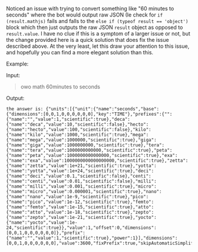 Noticed an issue with trying to convert something like "60 minutes to seconds" where the bot would output raw JSON (Ie check for `if (result.mathjs)` fails and falls to the `else if (typeof result == 'object')` block which then just outputs the raw JSON `result` object as opposed to `result.value`. I have no clue if this is a symptom of a larger issue or not, but the change provided here is a quick solution that does fix the issue described above. At the very least, let this draw your attention to this issue, and hopefully you can find a more elegant solution than this.

Example:

Input:
> owo math 60minutes to seconds

Output:
```
the answer is: {"units":[{"unit":{"name":"seconds","base":{"dimensions":[0,0,1,0,0,0,0,0,0],"key":"TIME"},"prefixes":{"":{"name":"","value":1,"scientific":true},"deca":{"name":"deca","value":10,"scientific":false},"hecto":{"name":"hecto","value":100,"scientific":false},"kilo":{"name":"kilo","value":1000,"scientific":true},"mega":{"name":"mega","value":1000000,"scientific":true},"giga":{"name":"giga","value":1000000000,"scientific":true},"tera":{"name":"tera","value":1000000000000,"scientific":true},"peta":{"name":"peta","value":1000000000000000,"scientific":true},"exa":{"name":"exa","value":1000000000000000000,"scientific":true},"zetta":{"name":"zetta","value":1e+21,"scientific":true},"yotta":{"name":"yotta","value":1e+24,"scientific":true},"deci":{"name":"deci","value":0.1,"scientific":false},"centi":{"name":"centi","value":0.01,"scientific":false},"milli":{"name":"milli","value":0.001,"scientific":true},"micro":{"name":"micro","value":0.000001,"scientific":true},"nano":{"name":"nano","value":1e-9,"scientific":true},"pico":{"name":"pico","value":1e-12,"scientific":true},"femto":{"name":"femto","value":1e-15,"scientific":true},"atto":{"name":"atto","value":1e-18,"scientific":true},"zepto":{"name":"zepto","value":1e-21,"scientific":true},"yocto":{"name":"yocto","value":1e-24,"scientific":true}},"value":1,"offset":0,"dimensions":[0,0,1,0,0,0,0,0,0]},"prefix":{"name":"","value":1,"scientific":true},"power":1}],"dimensions":[0,0,1,0,0,0,0,0,0],"value":3600,"fixPrefix":true,"skipAutomaticSimplification":true}```
